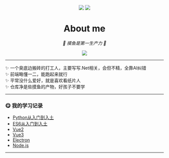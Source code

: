 <p align="center">
  <img src="https://github-readme-stats.vercel.app/api?username=zangxx66&show_icons=true&theme=radical">
  <img src="https://github-readme-stats.vercel.app/api/top-langs/?username=zangxx66&layout=compact&theme=radical">
</p>

<div align="center">
  
  # About me 
  
  _💫 摸鱼是第一生产力 💫_  
  
  <img src="http://github-readme-streak-stats.herokuapp.com?user=zangxx66&theme=dark" />
  
</div>

***  
 
:sparkles: 一个臭底边搬砖的打工人，主要写写.Net相关，会但不精，全靠AI纠错  
:sparkles: 前端略懂一二，能跑起来就行  
:sparkles: 平常没什么爱好，就是喜欢看纸片人  
:sparkles: 仓库净是些摸鱼的产物，好孩子不要学  

***  

### :yum: 我的学习记录  

- [Python从入门到入土](https://www.liaoxuefeng.com/wiki/1016959663602400)  
- [ES6从入门到入土](https://es6.ruanyifeng.com/)  
- [Vue2](https://v2.cn.vuejs.org/v2/guide/)  
- [Vue3](https://cn.vuejs.org/guide/introduction.html)  
- [Electron](https://www.electronjs.org/zh/docs/latest/tutorial/quick-start)  
- [Node.js](https://www.liaoxuefeng.com/wiki/1022910821149312/1023025235359040)  

***
